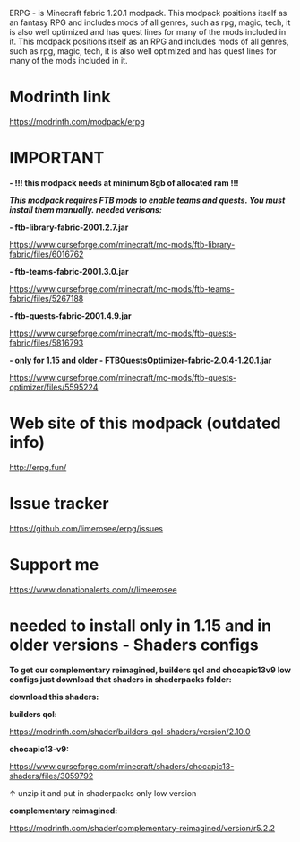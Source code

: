 ERPG - is Minecraft fabric 1.20.1 modpack. This modpack positions itself as an fantasy RPG and includes mods of all genres, such as rpg, magic, tech, it is also well optimized and has quest lines for many of the mods included in it. This modpack positions itself as an RPG and includes mods of all genres, such as rpg, magic, tech, it is also well optimized and has quest lines for many of the mods included in it.

# Modrinth link
https://modrinth.com/modpack/erpg

# IMPORTANT
**- !!! this modpack needs at minimum 8gb of allocated ram !!!**
  
_**This modpack requires FTB mods to enable teams and quests. You must install them manually.
needed verisons:**_

**- ftb-library-fabric-2001.2.7.jar**

https://www.curseforge.com/minecraft/mc-mods/ftb-library-fabric/files/6016762


**- ftb-teams-fabric-2001.3.0.jar**

https://www.curseforge.com/minecraft/mc-mods/ftb-teams-fabric/files/5267188


**- ftb-quests-fabric-2001.4.9.jar**

https://www.curseforge.com/minecraft/mc-mods/ftb-quests-fabric/files/5816793

**- only for 1.15 and older - FTBQuestsOptimizer-fabric-2.0.4-1.20.1.jar**

https://www.curseforge.com/minecraft/mc-mods/ftb-quests-optimizer/files/5595224


# Web site of this modpack (outdated info)
http://erpg.fun/

# Issue tracker
https://github.com/limerosee/erpg/issues

# Support me
https://www.donationalerts.com/r/limeerosee


# needed to install only in 1.15 and in older versions - Shaders configs 

**To get our complementary reimagined, builders qol and chocapic13v9 low configs just download that shaders in shaderpacks folder:**

**download this shaders:**

**builders qol:**

https://modrinth.com/shader/builders-qol-shaders/version/2.10.0

**chocapic13-v9:**

https://www.curseforge.com/minecraft/shaders/chocapic13-shaders/files/3059792

↑ unzip it and put in shaderpacks only low version

**complementary reimagined:**

https://modrinth.com/shader/complementary-reimagined/version/r5.2.2
